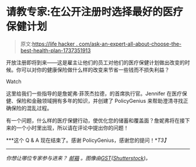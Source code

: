 # 请教专家:在公开注册时选择最好的医疗保健计划

> 原文:[https://life hacker . com/ask-an-expert-all-about-choose-the-best-health-plan-1737351913](https://lifehacker.com/ask-an-expert-all-about-choosing-the-best-health-plan-1737351913)

开放注册即将到来——这是雇主让他们的员工对他们的医疗保健计划做出改变的时候。你可以对你的健康保险做什么样的改变来节省一些钱而不损失利益？

Watch

这里给我们一些指导的是詹妮弗·菲茨杰拉德，的首席执行官。Jennifer 在医疗保健、保险和金融领域拥有多年的知识，并创建了 PolicyGenius 来帮助澄清寻找正确保险的混乱过程。

有一个问题，什么样的医疗保健行动，使优化您的储蓄和覆盖面？詹妮弗将在接下来的一个小时里出现，所以请在评论中提出你的问题！

***这个 Q & A 现在结束了。感谢 PolicyGenius，感谢您的提问！**T3】*

* * *

*你想让哪位专家参与进来？* [*邮箱*](mailto:andy@lifehacker.com) *。图像由*[*GST*](http://www.shutterstock.com/pic-255251785/stock-vector-insurance-concept-design-vector-illustration-eps-graphic.html)*(*[*Shutterstock*](http://www.shutterstock.com)*)。*